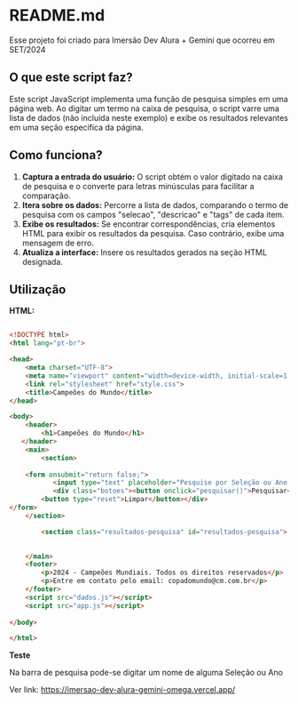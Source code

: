 # README.md

Esse projeto foi criado para Imersão Dev Alura + Gemini que ocorreu em SET/2024
## O que este script faz?

Este script JavaScript implementa uma função de pesquisa simples em uma página web. Ao digitar um termo na caixa de pesquisa, o script varre uma lista de dados (não incluída neste exemplo) e exibe os resultados relevantes em uma seção específica da página.

## Como funciona?

1. **Captura a entrada do usuário:** O script obtém o valor digitado na caixa de pesquisa e o converte para letras minúsculas para facilitar a comparação.
2. **Itera sobre os dados:** Percorre a lista de dados, comparando o termo de pesquisa com os campos "selecao", "descricao" e "tags" de cada item.
3. **Exibe os resultados:** Se encontrar correspondências, cria elementos HTML para exibir os resultados da pesquisa. Caso contrário, exibe uma mensagem de erro.
4. **Atualiza a interface:** Insere os resultados gerados na seção HTML designada.

## Utilização

**HTML:**

```html

<!DOCTYPE html>
<html lang="pt-br">

<head>
	<meta charset="UTF-8">
	<meta name="viewport" content="width=device-width, initial-scale=1.0">
	<link rel="stylesheet" href="style.css">
	<title>Campeões do Mundo</title>
</head>

<body>
    <header>
        <h1>Campeões do Mundo</h1>
   </header>
    <main>
        <section>
	
	<form onsubmit="return false;">		
           <input type="text" placeholder="Pesquise por Seleção ou Ano. Ex: Brasil ou 1958" id="campo-pesquisa">
           <div class="botoes"><button onclick="pesquisar()">Pesquisar</button>
		<button type="reset">Limpar</button></div>
</form>
	</section>

        <section class="resultados-pesquisa" id="resultados-pesquisa"> </section>

		        
    </main>
    <footer>
        <p>2024 - Campeões Mundiais. Todos os direitos reservados</p>
        <p>Entre em contato pelo email: copadomundo@cm.com.br</p>
    </footer>
    <script src="dados.js"></script>
    <script src="app.js"></script>
       
</body>

</html>

```
**Teste**

Na barra de pesquisa pode-se digitar um nome de alguma Seleção ou Ano

Ver link: https://imersao-dev-alura-gemini-omega.vercel.app/


